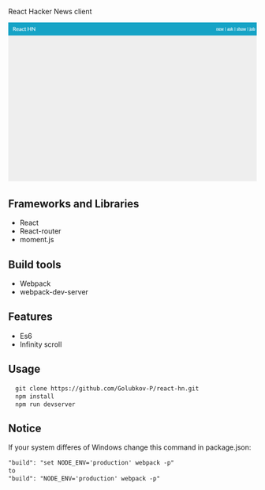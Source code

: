 React Hacker News client

![alt text](https://github.com/Golubkov-P/react-hn/blob/master/react-hn.gif "React Hacker News preview")

## Frameworks and Libraries

* React
* React-router
* moment.js

## Build tools

* Webpack
* webpack-dev-server

## Features

* Es6
* Infinity scroll

## Usage

```
  git clone https://github.com/Golubkov-P/react-hn.git
  npm install
  npm run devserver
```

## Notice

If your system differes of Windows change this command in package.json:

```
"build": "set NODE_ENV='production' webpack -p"
to 
"build": "NODE_ENV='production' webpack -p"
``` 